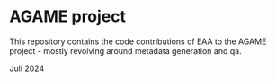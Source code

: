 # AGAME project

This repository contains the code contributions of EAA to the AGAME project - mostly revolving around metadata generation and qa.

Juli 2024
